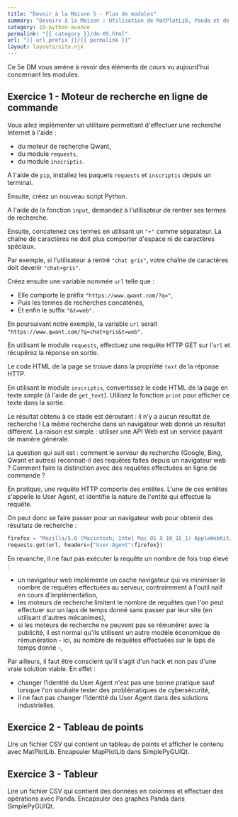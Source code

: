 ```yaml
---
title: "Devoir à la Maison 5 - Plus de modules"
summary: "Devoirs à la Maison : Utilisation de MatPlotLib, Panda et de requête HTTP pour effectuer des opérations de base."
category: 10-python-avance
permalink: "{{ category }}/dm-05.html"
url: "{{ url_prefix }}/{{ permalink }}"
layout: layouts/site.njk
---
```


Ce 5e DM vous amène à revoir des éléments de cours vu aujourd'hui concernant les modules.

## Exercice 1 - Moteur de recherche en ligne de commande

Vous allez implémenter un utilitaire permettant d'effectuer une recherche Internet à l'aide :
* du moteur de recherche Qwant,
* du module `requests`,
* du module `inscriptis`.

A l'aide de `pip`, installez les paquets `requests` et `inscriptis` depuis un terminal.

Ensuite, créez un nouveau script Python.

A l'aide de la fonction `input`, demandez à l'utilisateur de rentrer ses termes de recherche.

Ensuite, concatenez ces termes en utilisant un `"+"` comme séparateur. La chaîne de caractères ne doit plus comporter d'espace ni de caractères spéciaux.

Par exemple, si l'utilisateur a rentré `"chat gris"`, votre chaîne de caractères doit devenir `"chat+gris"`.

Créez ensuite une variable nommée `url` telle que :
* Elle comporte le préfix `"https://www.qwant.com/?q="`,
* Puis les termes de recherches concaténés,
* Et enfin le suffix `"&t=web"`.

En poursuivant notre exemple, la variable `url` serait `"https://www.qwant.com/?q=chat+gris&t=web"`.

En utilisant le module `requests`, effectuez une requête HTTP GET sur l'`url` et récupérez la réponse en sortie.

Le code HTML de la page se trouve dans la propriété `text` de la réponse HTTP.

En utilisant le module `inscriptis`, convertissez le code HTML de la page en texte simple (à l'aide de `get_text`). Utilisez la fonction `print` pour afficher ce texte dans la sortie.

Le résultat obtenu à ce stade est déroutant : il n'y a aucun résultat de recherche ! La même recherche dans un navigateur web donne un résultat différent. La raison est simple : utiliser une API Web est un service payant de manière générale.

La question qui suit est : comment le serveur de recherche (Google, Bing, Qwant et autres) reconnait-il des requêtes faites depuis un navigateur web ? Comment faire la distinction avec des requêtes effectuées en ligne de commande ?

En pratique, une requête HTTP comporte des entêtes. L'une de ces entêtes s'appelle le User Agent, et identifie la nature de l'entité qui effectue la requête.

On peut donc se faire passer pour un navigateur web pour obtenir des résultats de recherche :
```py
firefox = "Mozilla/5.0 (Macintosh; Intel Mac OS X 10_15_1) AppleWebKit/537.36 (KHTML, like Gecko) Chrome/78.0.3904.108 Safari/537.36"
requests.get(url, headers={"User-Agent":firefox})
```

En revanche, il ne faut pas exécuter la requête un nombre de fois trop élevé : 
* un navigateur web implémente un cache navigateur qui va minimiser le nombre de requêtes effectuées au serveur, contrairement à l'outil naïf en cours d'implémentation,
* les moteurs de recherche limitent le nombre de requêtes que l'on peut effectuer sur un laps de temps donné sans passer par leur site (en utilisant d'autres mécanimes),
* si les moteurs de recherche ne peuvent pas se rémunérer avec la publicité, il est normal qu'ils utilisent un autre modèle économique de rémunération - ici, au nombre de requêtes effectuées sur le laps de temps donné -,

Par ailleurs, il faut être conscient qu'il s'agit d'un hack et non pas d'une vraie solution viable. En effet :
* changer l'identité du User Agent n'est pas une bonne pratique sauf lorsque l'on souhaite tester des problématiques de cybersécurité,
* il ne faut pas changer l'identité du User Agent dans des solutions industrielles.


## Exercice 2 - Tableau de points

Lire un fichier CSV qui contient un tableau de points et afficher le contenu avec MatPlotLib.
Encapsuler MapPlotLib dans SimplePyGUIQt.

## Exercice 3 - Tableur

Lire un fichier CSV qui contient des données en colonnes et effectuer des opérations avec Panda.
Encapsuler des graphes Panda dans SimplePyGUIQt.